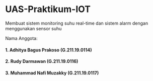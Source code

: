 # UAS-Praktikum-IOT
Membuat sistem monitoring suhu real-time dan sistem alarm dengan menggunakan sensor suhu

Nama Anggota:
#### 1. Adhitya Bagus Prakoso    (G.211.19.0114)
#### 2. Rudy Darmawan            (G.211.19.0116)
#### 3. Muhammad Nafi Muzakky    (G.211.19.0117)
